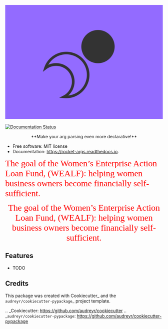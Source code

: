 <p align="center">
<img src="docs/obrazek.png" alt="Logo">
</p>

[![Documentation Status](https://readthedocs.org/projects/rocket-args/badge/?version=latest&token=5fa12168688d6ec8f1eb552001efe61f2a31a76e69ff22baffc0864d6199302b)](https://rocket-args.readthedocs.io/en/latest/?badge=latest)

<p align="center">
**Make your arg parsing even more declarative!**
</p>

* Free software: MIT license
* Documentation: https://rocket-args.readthedocs.io.

<span style="color:red; font-family:Georgia; text-align:center; font-size:2em;">The goal of the Women’s Enterprise Action Loan Fund, (WEALF): helping women business owners become financially self-sufficient.</span>
<div style="color:red; font-family:Georgia; text-align:center; font-size:2em;">The goal of the Women’s Enterprise Action Loan Fund, (WEALF): helping women business owners become financially self-sufficient.</div>

Features
--------

* TODO

Credits
-------

This package was created with Cookiecutter_ and the `audreyr/cookiecutter-pypackage`_ project template.

.. _Cookiecutter: https://github.com/audreyr/cookiecutter
.. _`audreyr/cookiecutter-pypackage`: https://github.com/audreyr/cookiecutter-pypackage
